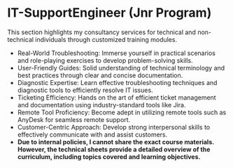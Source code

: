 # IT-SupportEngineer (Jnr Program)

This section highlights my consultancy services for technical and non-technical individuals through customized training modules.

- Real-World Troubleshooting: Immerse yourself in practical scenarios and role-playing exercises to develop  problem-solving skills.
- User-Friendly Guides:  Solid understanding of technical terminology and best practices through clear and concise documentation.
- Diagnostic Expertise: Learn effective troubleshooting techniques and diagnostic tools to efficiently resolve IT issues.
- Ticketing Efficiency: Hands on the art of efficient ticket management and documentation using industry-standard tools like Jira.
- Remote Tool Proficiency: Become adept in utilizing remote tools such as AnyDesk for seamless remote support.
- Customer-Centric Approach: Develop strong interpersonal skills to effectively communicate with and assist customers.
- **Due to internal policies, I cannot share the exact course materials. However, the technical sheets provide a detailed overview of the curriculum, including topics covered and learning objectives.**
